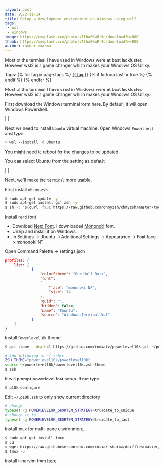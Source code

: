 ```yaml
---
layout: post
date: 2022-11-14
title: Setup a development environment on Windows using wsl2
tags:
 - wsl
 - windows
image: https://unsplash.com/photos/flha0KwRrRc/download?w=800
thumb: https://unsplash.com/photos/flha0KwRrRc/download?w=800
author: Tushar Sharma
---
```


Most of the terminal I have used in Windows were at best lackluster. However wsl2 is a game changer which makes your Windows OS Unixy.<!-- truncate_here -->
<p>Tags: {% for tag in page.tags %} <a class="mytag" href="/tag/{{ tag }}" title="View posts tagged with &quot;{{ tag }}&quot;">{{ tag }}</a>  {% if forloop.last != true %} {% endif %} {% endfor %} </p>

Most of the terminal I have used in Windows were at best lackluster. However wsl2 is a game changer which makes your Windows OS Unixy.

First download the Windows terminal form here. By default, it will open Windows Powershell.

| <img align="center"  loading="lazy" src="{{ root_url }}/img/wsl1.png" alt="" />|

Next we need to install `Ubuntu` virtual machine. Open Windows `Powershell` and type

```bash
> wsl --install -d Ubuntu
```

You might need to reboot for the changes to be updated.

You can select Ubuntu from the setting as default

| <img align="center"  loading="lazy" src="{{ root_url }}/img/wsl2.png" alt="" />|

Next, we'll make the `terminal` more usable.

First install `oh-my-zsh`.

```bash
$ sudo apt-get update -y
$ sudo apt-get install git zsh -y
$ sh -c "$(curl -fsSL https://raw.github.com/ohmyzsh/ohmyzsh/master/tools/install.sh)"
```

Install `nerd` font

* Download [Nerd Font](http://nerdfonts.com/). I downloaded [Mononoki](https://madmalik.github.io/mononoki/) font.
* Unzip and install it on Windows.
* In Settings -> Ubuntu -> Additional Settings -> Appearance -> Font face -> mononoki NF 

Open Command Palette -> settings.json

```json
profiles: {
    list: [
            {
                "colorScheme": "One Half Dark",
                "font": 
                {
                    "face": "mononoki NF",
                    "size": 14
                },
                "guid": "",
                "hidden": false,
                "name": "Ubuntu",
                "source": "Windows.Terminal.Wsl"
            }
    ]
}
```

Install `Powerlevel10k` theme

```bash
$ git clone --depth=1 https://github.com/romkatv/powerlevel10k.git ~/powerlevel10k

# Add following in ~/.zshrc
ZSH_THEME="powerlevel10k/powerlevel10k"
source ~/powerlevel10k/powerlevel10k.zsh-theme
$ zsh 
```

It will prompt powerlevel font setup. If not type

```bash
$ p10k configure
```

Edit `~/.p10k.zsh` to only show current directory

```bash
# change 
typeset -g POWERLEVEL9K_SHORTEN_STRATEGY=truncate_to_unique
# change it to 
typeset -g POWERLEVEL9K_SHORTEN_STRATEGY=truncate_to_last
```

Install `tmux` for multi-pane environment.

```bash
$ sudo apt-get install tmux
$ cd 
$ wget https://raw.githubusercontent.com/tushar-sharma/dotfiles/master/.tmux.conf
$ tmux -u 
```

Install lunarvim from [here](https://randomwits.com/blog/neovim-setup-with-lunarvim).